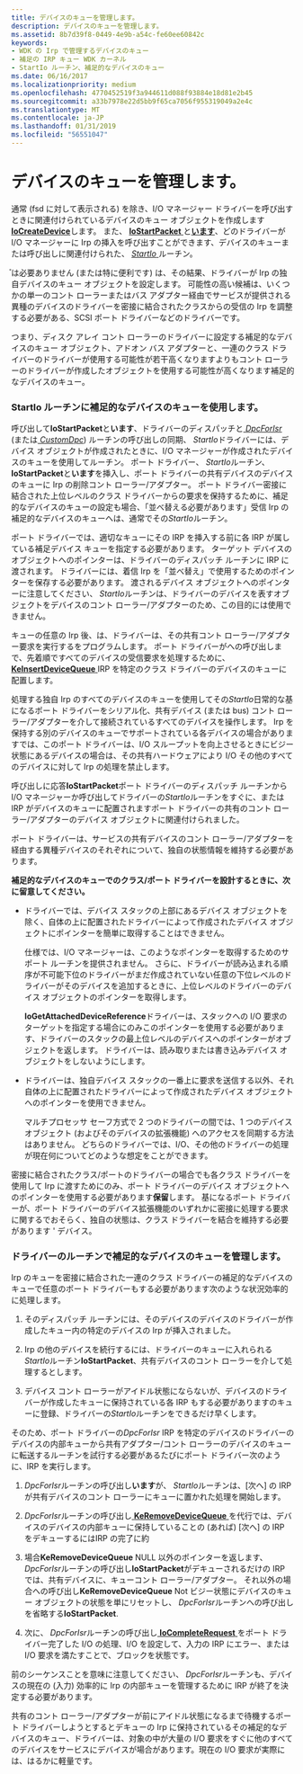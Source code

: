 ```yaml
---
title: デバイスのキューを管理します。
description: デバイスのキューを管理します。
ms.assetid: 8b7d39f8-0449-4e9b-a54c-fe60ee60842c
keywords:
- WDK の Irp で管理するデバイスのキュー
- 補足の IRP キュー WDK カーネル
- StartIo ルーチン、補足的なデバイスのキュー
ms.date: 06/16/2017
ms.localizationpriority: medium
ms.openlocfilehash: 4770452519f3a944611d088f93884e18d81e2b45
ms.sourcegitcommit: a33b7978e22d5bb9f65ca7056f955319049a2e4c
ms.translationtype: MT
ms.contentlocale: ja-JP
ms.lasthandoff: 01/31/2019
ms.locfileid: "56551047"
---
```

# <a name="managing-device-queues"></a>デバイスのキューを管理します。





通常 (fsd に対して表示される) を除き、I/O マネージャー ドライバーを呼び出すときに関連付けられているデバイスのキュー オブジェクトを作成します[ **IoCreateDevice**](https://msdn.microsoft.com/library/windows/hardware/ff548397)します。 また、 [ **IoStartPacket** ](https://msdn.microsoft.com/library/windows/hardware/ff550370)と[**います**](https://msdn.microsoft.com/library/windows/hardware/ff550358)、どのドライバーが I/O マネージャーに Irp の挿入を呼び出すことができます、デバイスのキューまたは呼び出しに関連付けられた、 [ *StartIo* ](https://msdn.microsoft.com/library/windows/hardware/ff563858)ルーチン。

゚は必要ありません (または特に便利です) は、その結果、ドライバーが Irp の独自デバイスのキュー オブジェクトを設定します。 可能性の高い候補は、いくつかの単一のコント ローラーまたはバス アダプター経由でサービスが提供される異種のデバイスのドライバーを密接に結合されたクラスからの受信の Irp を調整する必要がある、SCSI ポート ドライバーなどのドライバーです。

つまり、ディスク アレイ コント ローラーのドライバーに設定する補足的なデバイスのキュー オブジェクト、アドオン バス アダプターと、一連のクラス ドライバーのドライバーが使用する可能性が若干高くなりますよりもコント ローラーのドライバーが作成したオブジェクトを使用する可能性が高くなります補足的なデバイスのキュー。

### <a name="using-supplemental-device-queues-with-a-startio-routine"></a>StartIo ルーチンに補足的なデバイスのキューを使用します。

呼び出して**IoStartPacket**と**います**、ドライバーのディスパッチと[ *DpcForIsr* ](https://msdn.microsoft.com/library/windows/hardware/ff544079) (または[ *CustomDpc*](https://msdn.microsoft.com/library/windows/hardware/ff542972)) ルーチンの呼び出しの同期、 *StartIo*ドライバーには、デバイス オブジェクトが作成されたときに、I/O マネージャーが作成されたデバイスのキューを使用してルーチン。 ポート ドライバー、 *StartIo*ルーチン、 **IoStartPacket**と**います**を挿入し、ポート ドライバーの共有デバイスのデバイスのキューに Irp の削除コント ローラー/アダプター。 ポート ドライバー密接に結合された上位レベルのクラス ドライバーからの要求を保持するために、補足的なデバイスのキューの設定も場合、「並べ替える必要があります」受信 Irp の補足的なデバイスのキューへは、通常でその*StartIo*ルーチン。

ポート ドライバーでは、適切なキューにその IRP を挿入する前に各 IRP が属している補足デバイス キューを指定する必要があります。 ターゲット デバイスのオブジェクトへのポインターは、ドライバーのディスパッチ ルーチンに IRP に渡されます。 ドライバーには、着信 Irp を「並べ替え」で使用するためのポインターを保存する必要があります。 渡されるデバイス オブジェクトへのポインターに注意してください、 *StartIo*ルーチンは、ドライバーのデバイスを表すオブジェクトをデバイスのコント ローラー/アダプターのため、この目的には使用できません。

キューの任意の Irp 後、は、ドライバーは、その共有コント ローラー/アダプター要求を実行するをプログラムします。 ポート ドライバーがへの呼び出しまで、先着順ですべてのデバイスの受信要求を処理するために、 [ **KeInsertDeviceQueue** ](https://msdn.microsoft.com/library/windows/hardware/ff552180) IRP を特定のクラス ドライバーのデバイスのキューに配置します。

処理する独自 Irp のすべてのデバイスのキューを使用してその*StartIo*日常的な基になるポート ドライバーをシリアル化、共有デバイス (または bus) コント ローラー/アダプターを介して接続されているすべてのデバイスを操作します。 Irp を保持する別のデバイスのキューでサポートされている各デバイスの場合がありますでは、このポート ドライバーは、I/O スループットを向上させるときにビジー状態にあるデバイスの場合は、その共有ハードウェアにより I/O その他のすべてのデバイスに対して Irp の処理を禁止します。

呼び出しに応答**IoStartPacket**ポート ドライバーのディスパッチ ルーチンから I/O マネージャーか呼び出してドライバーの*StartIo*ルーチンをすぐに、または IRP がデバイスのキューに配置されますポート ドライバーの共有のコント ローラー/アダプターのデバイス オブジェクトに関連付けられました。

ポート ドライバーは、サービスの共有デバイスのコント ローラー/アダプターを経由する異種デバイスのそれぞれについて、独自の状態情報を維持する必要があります。

**補足的なデバイスのキューでのクラス/ポート ドライバーを設計するときに、次に留意してください。**

-   ドライバーでは、デバイス スタックの上部にあるデバイス オブジェクトを除く、自体の上に配置されたドライバーによって作成されたデバイス オブジェクトにポインターを簡単に取得することはできません。

    仕様では、I/O マネージャーは、このようなポインターを取得するためのサポート ルーチンを提供されません。 さらに、ドライバーが読み込まれる順序が不可能下位のドライバーがまだ作成されていない任意の下位レベルのドライバーがそのデバイスを追加するときに、上位レベルのドライバーのデバイス オブジェクトのポインターを取得します。

    **IoGetAttachedDeviceReference**ドライバーは、スタックへの I/O 要求のターゲットを指定する場合にのみこのポインターを使用する必要があります、ドライバーのスタックの最上位レベルのデバイスへのポインターがオブジェクトを返します。 ドライバーは、読み取りまたは書き込みデバイス オブジェクトをしないようにします。

-   ドライバーは、独自デバイス スタックの一番上に要求を送信する以外、それ自体の上に配置されたドライバーによって作成されたデバイス オブジェクトへのポインターを使用できません。

    マルチプロセッサ セーフ方式で 2 つのドライバーの間では、1 つのデバイス オブジェクト (およびそのデバイスの拡張機能) へのアクセスを同期する方法はありません。 どちらのドライバーでは、I/O、その他のドライバーの処理が現在何についてどのような想定をことができます。

密接に結合されたクラス/ポートのドライバーの場合でも各クラス ドライバーを使用して Irp に渡すためにのみ、ポート ドライバーのデバイス オブジェクトへのポインターを使用する必要があります**保留**します。 基になるポート ドライバーが、ポート ドライバーのデバイス拡張機能のいずれかに密接に処理する要求に関するでおそらく、独自の状態は、クラス ドライバーを結合を維持する必要があります ' デバイス。

### <a name="managing-supplemental-device-queues-across-driver-routines"></a>ドライバーのルーチンで補足的なデバイスのキューを管理します。

Irp のキューを密接に結合された一連のクラス ドライバーの補足的なデバイスのキューで任意のポート ドライバーもする必要があります次のような状況効率的に処理します。

1.  そのディスパッチ ルーチンには、そのデバイスのデバイスのドライバーが作成したキュー内の特定のデバイスの Irp が挿入されました。

2.  Irp の他のデバイスを続行するには、ドライバーのキューに入れられる*StartIo*ルーチン**IoStartPacket**、共有デバイスのコント ローラーを介して処理するとします。

3.  デバイス コント ローラーがアイドル状態にならないが、デバイスのドライバーが作成したキューに保持されている各 IRP もする必要がありますのキューに登録、ドライバーの*StartIo*ルーチンをできるだけ早くします。

そのため、ポート ドライバーの*DpcForIsr* IRP を特定のデバイスのドライバーのデバイスの内部キューから共有アダプター/コント ローラーのデバイスのキューに転送するルーチンを試行する必要があるたびにポート ドライバー次のように、IRP を実行します。

1.  *DpcForIsr*ルーチンの呼び出し**います**が、 *StartIo*ルーチンは、[次へ] の IRP が共有デバイスのコント ローラーにキューに置かれた処理を開始します。

2.  *DpcForIsr*ルーチンの呼び出し[ **KeRemoveDeviceQueue** ](https://msdn.microsoft.com/library/windows/hardware/ff553156)を代行では、デバイスのデバイスの内部キューに保持していることの (あれば) [次へ] の IRP をデキューするにはIRP の完了に約

3.  場合**KeRemoveDeviceQueue** NULL 以外のポインターを返します、 *DpcForIsr*ルーチンの呼び出し**IoStartPacket**がデキューされるだけの IRP では、共有デバイスに、キューコント ローラー/アダプター。 それ以外の場合への呼び出し**KeRemoveDeviceQueue** Not ビジー状態にデバイスのキュー オブジェクトの状態を単にリセットし、 *DpcForIsr*ルーチンへの呼び出しを省略する**IoStartPacket**.

4.  次に、 *DpcForIsr*ルーチンの呼び出し[ **IoCompleteRequest** ](https://msdn.microsoft.com/library/windows/hardware/ff548343)をポート ドライバー完了した I/O の処理、I/O を設定して、入力の IRP にエラー、または I/O 要求を満たすことで、ブロックを状態です。

前のシーケンスことを意味に注意してください、 *DpcForIsr*ルーチンも、デバイスの現在の (入力) 効率的に Irp の内部キューを管理するために IRP が終了を決定する必要があります。

共有のコント ローラー/アダプターが前にアイドル状態になるまで待機するポート ドライバーしようとするとデキューの Irp に保持されているその補足的なデバイスのキュー、ドライバーは、対象の中が大量の I/O 要求をすぐに他のすべてのデバイスをサービスにデバイスが場合があります。現在の I/O 要求が実際には、はるかに軽量です。

 

 




